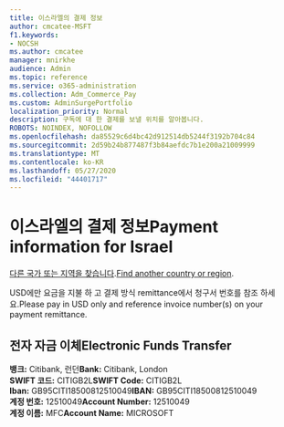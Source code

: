 ```yaml
---
title: 이스라엘의 결제 정보
author: cmcatee-MSFT
f1.keywords:
- NOCSH
ms.author: cmcatee
manager: mnirkhe
audience: Admin
ms.topic: reference
ms.service: o365-administration
ms.collection: Adm_Commerce_Pay
ms.custom: AdminSurgePortfolio
localization_priority: Normal
description: 구독에 대 한 결제를 보낼 위치를 알아봅니다.
ROBOTS: NOINDEX, NOFOLLOW
ms.openlocfilehash: da85529c6d4bc42d912514db5244f3192b704c84
ms.sourcegitcommit: 2d59b24b877487f3b84aefdc7b1e200a21009999
ms.translationtype: MT
ms.contentlocale: ko-KR
ms.lasthandoff: 05/27/2020
ms.locfileid: "44401717"
---
```

# <a name="payment-information-for-israel"></a><span data-ttu-id="19b9c-103">이스라엘의 결제 정보</span><span class="sxs-lookup"><span data-stu-id="19b9c-103">Payment information for Israel</span></span>

<span data-ttu-id="19b9c-104">[다른 국가 또는 지역을 찾습니다](../billing-and-payments/pay-for-your-subscription.md).</span><span class="sxs-lookup"><span data-stu-id="19b9c-104">[Find another country or region](../billing-and-payments/pay-for-your-subscription.md).</span></span>

<span data-ttu-id="19b9c-105">USD에만 요금을 지불 하 고 결제 방식 remittance에서 청구서 번호를 참조 하세요.</span><span class="sxs-lookup"><span data-stu-id="19b9c-105">Please pay in USD only and reference invoice number(s) on your payment remittance.</span></span>

## <a name="electronic-funds-transfer"></a><span data-ttu-id="19b9c-106">전자 자금 이체</span><span class="sxs-lookup"><span data-stu-id="19b9c-106">Electronic Funds Transfer</span></span>

<span data-ttu-id="19b9c-107">**뱅크:** Citibank, 런던</span><span class="sxs-lookup"><span data-stu-id="19b9c-107">**Bank:** Citibank, London</span></span>  
<span data-ttu-id="19b9c-108">**SWIFT 코드:** CITIGB2L</span><span class="sxs-lookup"><span data-stu-id="19b9c-108">**SWIFT Code:** CITIGB2L</span></span>  
<span data-ttu-id="19b9c-109">**Iban:** GB95CITI18500812510049</span><span class="sxs-lookup"><span data-stu-id="19b9c-109">**IBAN:** GB95CITI18500812510049</span></span>  
<span data-ttu-id="19b9c-110">**계정 번호:** 12510049</span><span class="sxs-lookup"><span data-stu-id="19b9c-110">**Account Number:** 12510049</span></span>  
<span data-ttu-id="19b9c-111">**계정 이름:** MFC</span><span class="sxs-lookup"><span data-stu-id="19b9c-111">**Account Name:** MICROSOFT</span></span>  